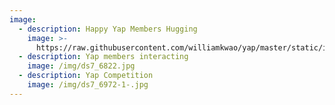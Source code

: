 ```yaml
---
image:
  - description: Happy Yap Members Hugging
    image: >-
      https://raw.githubusercontent.com/williamkwao/yap/master/static/img/ds7_6965.jpg
  - description: Yap members interacting
    image: /img/ds7_6822.jpg
  - description: Yap Competition
    image: /img/ds7_6972-1-.jpg
---
```



